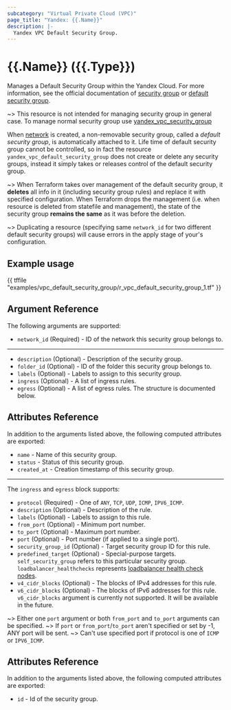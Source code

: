 ```yaml
---
subcategory: "Virtual Private Cloud (VPC)"
page_title: "Yandex: {{.Name}}"
description: |-
  Yandex VPC Default Security Group.
---
```


# {{.Name}} ({{.Type}})

Manages a Default Security Group within the Yandex Cloud. For more information, see the official documentation of [security group](https://cloud.yandex.com/docs/vpc/concepts/security-groups) or [default security group](https://cloud.yandex.com/docs/vpc/concepts/security-groups#default-security-group).

~> This resource is not intended for managing security group in general case. To manage normal security group use [yandex_vpc_security_group](vpc_security_group.html)

When [network](https://cloud.yandex.com/docs/vpc/concepts/network) is created, a non-removable security group, called a *default security group*, is automatically attached to it. Life time of default security group cannot be controlled, so in fact the resource `yandex_vpc_default_security_group` does not create or delete any security groups, instead it simply takes or releases control of the default security group.

~> When Terraform takes over management of the default security group, it **deletes** all info in it (including security group rules) and replace it with specified configuration. When Terraform drops the management (i.e. when resource is deleted from statefile and management), the state of the security group **remains the same** as it was before the deletion.

~> Duplicating a resource (specifying same `network_id` for two different default security groups) will cause errors in the apply stage of your's configuration.

## Example usage

{{ tffile "examples/vpc_default_security_group/r_vpc_default_security_group_1.tf" }}

## Argument Reference

The following arguments are supported:

* `network_id` (Required) - ID of the network this security group belongs to.

---

* `description` (Optional) - Description of the security group.
* `folder_id` (Optional) - ID of the folder this security group belongs to.
* `labels` (Optional) - Labels to assign to this security group.
* `ingress` (Optional) - A list of ingress rules.
* `egress` (Optional) - A list of egress rules. The structure is documented below.

## Attributes Reference

In addition to the arguments listed above, the following computed attributes are exported:

* `name` - Name of this security group.
* `status` - Status of this security group.
* `created_at` - Creation timestamp of this security group.

---

The `ingress` and `egress` block supports:

* `protocol` (Required) - One of `ANY`, `TCP`, `UDP`, `ICMP`, `IPV6_ICMP`.
* `description` (Optional) - Description of the rule.
* `labels` (Optional) - Labels to assign to this rule.
* `from_port` (Optional) - Minimum port number.
* `to_port` (Optional) - Maximum port number.
* `port` (Optional) - Port number (if applied to a single port).
* `security_group_id` (Optional) - Target security group ID for this rule.
* `predefined_target` (Optional) - Special-purpose targets. `self_security_group` refers to this particular security group. `loadbalancer_healthchecks` represents [loadbalancer health check nodes](https://cloud.yandex.com/docs/network-load-balancer/concepts/health-check).
* `v4_cidr_blocks` (Optional) - The blocks of IPv4 addresses for this rule.
* `v6_cidr_blocks` (Optional) - The blocks of IPv6 addresses for this rule. `v6_cidr_blocks` argument is currently not supported. It will be available in the future.

~> Either one `port` argument or both `from_port` and `to_port` arguments can be specified. ~> If `port` or `from_port`/`to_port` aren't specified or set by -1, ANY port will be sent. ~> Can't use specified port if protocol is one of `ICMP` or `IPV6_ICMP`.

## Attributes Reference

In addition to the arguments listed above, the following computed attributes are exported:

* `id` - Id of the security group.
